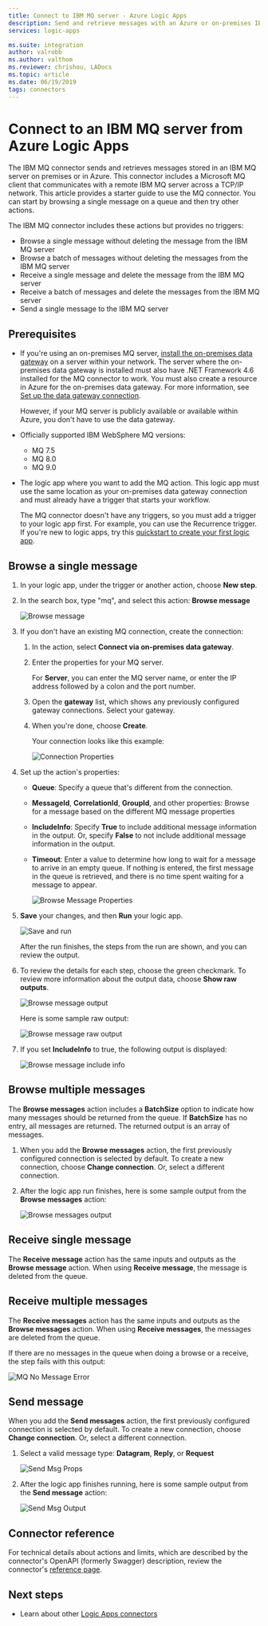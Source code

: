 ```yaml
---
title: Connect to IBM MQ server - Azure Logic Apps
description: Send and retrieve messages with an Azure or on-premises IBM MQ server and Azure Logic Apps
services: logic-apps

ms.suite: integration
author: valrobb
ms.author: valthom
ms.reviewer: chrishou, LADocs
ms.topic: article
ms.date: 06/19/2019
tags: connectors
---
```


# Connect to an IBM MQ server from Azure Logic Apps

The IBM MQ connector sends and retrieves messages stored in an IBM MQ server on premises or in Azure. This connector includes a Microsoft MQ client that communicates with a remote IBM MQ server across a TCP/IP network. This article provides a starter guide to use the MQ connector. You can start by browsing a single message on a queue and then try other actions.

The IBM MQ connector includes these actions but provides no triggers:

- Browse a single message without deleting the message from the IBM MQ server
- Browse a batch of messages without deleting the messages from the IBM MQ server
- Receive a single message and delete the message from the IBM MQ server
- Receive a batch of messages and delete the messages from the IBM MQ server
- Send a single message to the IBM MQ server

## Prerequisites

* If you're using an on-premises MQ server, [install the on-premises data gateway](../logic-apps/logic-apps-gateway-install.md) on a server within your network. The server where the on-premises data gateway is installed must also have .NET Framework 4.6 installed for the MQ connector to work. You must also create a resource in Azure for the on-premises data gateway. For more information, see [Set up the data gateway connection](../logic-apps/logic-apps-gateway-connection.md).

  However, if your MQ server is publicly available or available within Azure, you don't have to use the data gateway.

* Officially supported IBM WebSphere MQ versions:

  * MQ 7.5
  * MQ 8.0
  * MQ 9.0

* The logic app where you want to add the MQ action. This logic app must use the same location as your on-premises data gateway connection and must already have a trigger that starts your workflow. 

  The MQ connector doesn't have any triggers, so you must add a trigger to your logic app first. For example, you can use the Recurrence trigger. If you're new to logic apps, try this [quickstart to create your first logic app](../logic-apps/quickstart-create-first-logic-app-workflow.md). 

## Browse a single message

1. In your logic app, under the trigger or another action, choose **New step**. 

1. In the search box, type "mq", and select this action: **Browse message**

   ![Browse message](media/connectors-create-api-mq/Browse_message.png)

1. If you don't have an existing MQ connection, create the connection:  

   1. In the action, select **Connect via on-premises data gateway**.
   
   1. Enter the properties for your MQ server.  

      For **Server**, you can enter the MQ server name, or enter the IP address followed by a colon and the port number.
    
   1. Open the **gateway** list, which shows any previously configured gateway connections. Select your gateway.
    
   1. When you're done, choose **Create**. 
   
      Your connection looks like this example:

      ![Connection Properties](media/connectors-create-api-mq/Connection_Properties.png)

1. Set up the action's properties:

   * **Queue**: Specify a queue that's different from the connection.

   * **MessageId**, **CorrelationId**, **GroupId**, and other properties: Browse for a message based on the different MQ message properties

   * **IncludeInfo**: Specify **True** to include additional message information in the output. Or, specify **False** to not include additional message information in the output.

   * **Timeout**: Enter a value to determine how long to wait for a message to arrive in an empty queue. If nothing is entered, the first message in the queue is retrieved, and there is no time spent waiting for a message to appear.

     ![Browse Message Properties](media/connectors-create-api-mq/Browse_message_Props.png)

1. **Save** your changes, and then **Run** your logic app.

   ![Save and run](media/connectors-create-api-mq/Save_Run.png)

   After the run finishes, the steps from the run are shown, and you can review the output.

1. To review the details for each step, choose the green checkmark. To review more information about the output data, choose **Show raw outputs**.

   ![Browse message output](media/connectors-create-api-mq/Browse_message_output.png)  

   Here is some sample raw output:

   ![Browse message raw output](media/connectors-create-api-mq/Browse_message_raw_output.png)

1. If you set **IncludeInfo** to true, the following output is displayed:

   ![Browse message include info](media/connectors-create-api-mq/Browse_message_Include_Info.png)

## Browse multiple messages

The **Browse messages** action includes a **BatchSize** option to indicate how many messages should be returned from the queue.  If **BatchSize** has no entry, all messages are returned. The returned output is an array of messages.

1. When you add the **Browse messages** action, the first previously configured connection is selected by default. To create a new connection, choose **Change connection**. Or, select a different connection.

1. After the logic app run finishes, here is some sample output from the **Browse messages** action:

   ![Browse messages output](media/connectors-create-api-mq/Browse_messages_output.png)

## Receive single message

The **Receive message** action has the same inputs and outputs as the **Browse message** action. When using **Receive message**, the message is deleted from the queue.

## Receive multiple messages

The **Receive messages** action has the same inputs and outputs as the **Browse messages** action. When using **Receive messages**, the messages are deleted from the queue.

If there are no messages in the queue when doing a browse or a receive, the step fails with this output:  

![MQ No Message Error](media/connectors-create-api-mq/MQ_No_Msg_Error.png)

## Send message

When you add the **Send messages** action, the first previously configured connection is selected by default. To create a new connection, choose **Change connection**. Or, select a different connection.

1. Select a valid message type: **Datagram**, **Reply**, or **Request**  

   ![Send Msg Props](media/connectors-create-api-mq/Send_Msg_Props.png)

1. After the logic app finishes running, here is some sample output from the **Send message** action:

   ![Send Msg Output](media/connectors-create-api-mq/Send_Msg_Output.png)

## Connector reference

For technical details about actions and limits, which are 
described by the connector's OpenAPI (formerly Swagger) description, 
review the connector's [reference page](/connectors/mq/).

## Next steps

* Learn about other [Logic Apps connectors](../connectors/apis-list.md)

